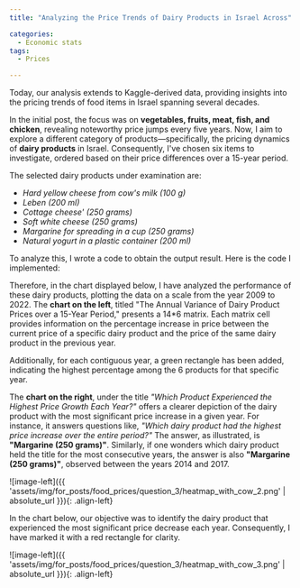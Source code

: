 ```yaml
---
title: "Analyzing the Price Trends of Dairy Products in Israel Across"

categories:
  - Economic stats 
tags:
  - Prices

---
```




Today, our analysis extends to Kaggle-derived data, providing insights into the pricing trends of food items in Israel spanning several decades.

In the initial post, the focus was on **vegetables, fruits, meat, fish, and chicken**, revealing noteworthy price jumps every five years. Now, I aim to explore a different category of products—specifically, the pricing dynamics of **dairy products** in Israel. Consequently, I've chosen six items to investigate, ordered based on their price differences over a 15-year period.

The selected dairy products under examination are: 


* *Hard yellow cheese from cow's milk (100 g)*
* *Leben (200 ml)*
* *Cottage cheese' (250 grams)*
* *Soft white cheese (250 grams)*
* *Margarine for spreading in a cup (250 grams)*
* *Natural yogurt in a plastic container (200 ml)*


To analyze this, I wrote a code to obtain the output result. Here is the code I implemented:

<script src="https://gist.github.com/AnalyticsForPleasure/9b5b96b93e76705a6979dcfed2c3ae2f.js"></script>



Therefore, in the chart displayed below, I have analyzed the performance of these dairy products, plotting the data on a scale from the year 2009 to 2022. The **chart on the left**, titled "The Annual Variance of Dairy Product Prices over a 15-Year Period," presents a 14*6 matrix. Each matrix cell provides information on the percentage increase in price between the current price of a specific dairy product and the price of the same dairy product in the previous year.

Additionally, for each contiguous year, a green rectangle has been added, indicating the highest percentage among the 6 products for that specific year.

The **chart on the right**, under the title *"Which Product Experienced the Highest Price Growth Each Year?"* offers a clearer depiction of the dairy product with the most significant price increase in a given year. For instance, it answers questions like, *"Which dairy product had the highest price increase over the entire period?"* The answer, as illustrated, is **"Margarine (250 grams)"**. Similarly, if one wonders which dairy product held the title for the most consecutive years, the answer is also **"Margarine (250 grams)"**, observed between the years 2014 and 2017.

![image-left]({{ 'assets/img/for_posts/food_prices/question_3/heatmap_with_cow_2.png' | absolute_url }}){: .align-left} 







In the chart below, our objective was to identify the dairy product that experienced the most significant price decrease each year. Consequently, I have marked it with a red rectangle for clarity.

![image-left]({{ 'assets/img/for_posts/food_prices/question_3/heatmap_with_cow_3.png' | absolute_url }}){: .align-left} 